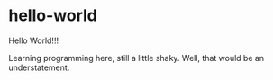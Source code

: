 # hello-world
Hello World!!!

Learning programming here, still a little shaky. Well, that would be an understatement.
